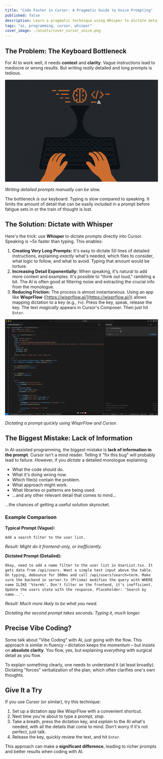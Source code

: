 ```yaml
---
title: "Code Faster in Cursor: A Pragmatic Guide to Voice Prompting"
published: false
description: Learn a pragmatic technique using Whisper to dictate detailed prompts in Cursor AI, boosting productivity by overcoming the keyboard bottleneck.
tags: "ai, programming, cursor, whisper"
cover_image: ./assets/cover_cursor_voice.png
---
```


## The Problem: The Keyboard Bottleneck

For AI to work well, it needs **context** and **clarity**. Vague instructions lead to mediocre or wrong results. But writing _really_ detailed and long prompts is tedious.

![Typing slowly](./assets/typing-slow.png)

_Writing detailed prompts manually can be slow._

The bottleneck _is_ our keyboard. Typing is slow compared to speaking. It limits the amount of detail that can be easily included in a prompt before fatigue sets in or the train of thought is lost.

## The Solution: Dictate with Whisper

Here's the trick: use **Whisper** to dictate prompts directly into Cursor. Speaking is ~5x faster than typing. This enables:

1. **Creating Very Long Prompts:** It's easy to dictate 50 lines of detailed instructions, explaining _exactly_ what's needed, which files to consider, what logic to follow, and what to avoid. Typing that amount would be torture.
2. **Increasing Detail Exponentially:** When speaking, it's natural to add more context and examples. It's possible to "think out loud," rambling a bit. The AI is often good at filtering noise and extracting the crucial info from the monologue.
3. **Reducing Friction:** The process is almost instantaneous. Using an app like **WisprFlow** ([https://wisprflow.ai/](https://wisprflow.ai/)) allows mapping dictation to a key (e.g., `Fn`). Press the key, speak, release the key. The text _magically_ appears in Cursor's Composer. Then just hit `Enter`.

![WisprFlow Demo](./assets/wisprflow-demo.gif)

_Dictating a prompt quickly using WisprFlow and Cursor._

## The Biggest Mistake: Lack of Information

In AI-assisted programming, the biggest mistake is **lack of information in the prompt**. Cursor isn't a mind reader. Telling it "fix this bug" will probably lead to failure. However, if you _dictate_ a detailed monologue explaining:

- What the code should do.
- What it's doing wrong now.
- Which file(s) contain the problem.
- What approach might work.
- What libraries or patterns are being used.
- ...and any other relevant detail that comes to mind...

...the chances of getting a useful solution skyrocket.

### Example Comparison

**Typical Prompt (Vague):**

```plaintext
Add a search filter to the user list.
```

_Result: Might do it frontend-only, or inefficiently._

**Dictated Prompt (Detailed):**

```plaintext
Okay, need to add a name filter to the user list in UserList.tsx. It gets data from /api/users. Want a simple text input above the table. On typing, debounce for 300ms and call /api/users?search=term. Make sure the backend in server.ts (Prisma) modifies the query with WHERE name ILIKE '%term%'. Don't filter on the frontend, it's inefficient. Update the users state with the response. Placeholder: 'Search by name...'.
```

_Result: Much more likely to be what you need._

_Dictating the second prompt takes seconds. Typing it, much longer._

## Precise Vibe Coding?

Some talk about "Vibe Coding" with AI, just going with the flow. This approach is similar in fluency – dictation keeps the _momentum_ – but insists on **absolute clarity**. You flow, yes, but explaining _everything_ with surgical detail as you flow.

To explain something clearly, one needs to understand it (at least broadly). Dictating "forces" verbalization of the plan, which often clarifies one's own thoughts.

## Give It a Try

If you use Cursor (or similar), try this technique:

1. Set up a dictation app like WisprFlow with a convenient shortcut.
2. Next time you're about to type a prompt, _stop_.
3. Take a breath, press the dictation key, and _explain_ to the AI what's needed, with all the details that come to mind. Don't worry if it's not perfect, just talk.
4. Release the key, quickly review the text, and hit `Enter`.

This approach can make a **significant difference**, leading to richer prompts and better results when coding with AI.
